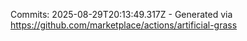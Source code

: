 Commits: 2025-08-29T20:13:49.317Z - Generated via https://github.com/marketplace/actions/artificial-grass
<br>
